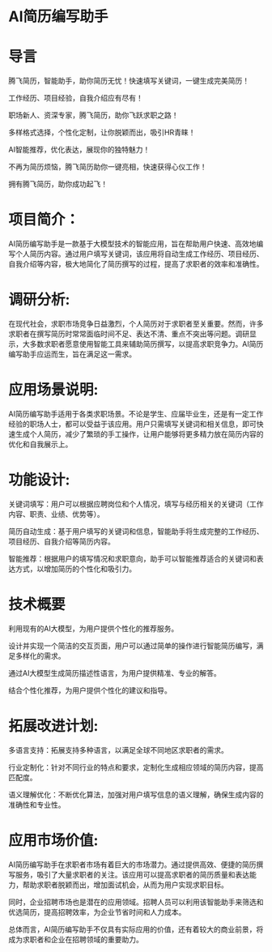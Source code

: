 # AI简历编写助手

# 导言

腾飞简历，智能助手，助你简历无忧！快速填写关键词，一键生成完美简历！

工作经历、项目经验，自我介绍应有尽有！

职场新人、资深专家，腾飞简历，助你飞跃求职之路！

多样格式选择，个性化定制，让你脱颖而出，吸引HR青睐！

AI智能推荐，优化表达，展现你的独特魅力！

不再为简历烦恼，腾飞简历助你一键亮相，快速获得心仪工作！

拥有腾飞简历，助你成功起飞！


# 项目简介：

AI简历编写助手是一款基于大模型技术的智能应用，旨在帮助用户快速、高效地编写个人简历内容。通过用户填写关键词，该应用将自动生成工作经历、项目经历、自我介绍等内容，极大地简化了简历撰写的过程，提高了求职者的效率和准确性。

# 调研分析:

在现代社会，求职市场竞争日益激烈，个人简历对于求职者至关重要。然而，许多求职者在撰写简历时常常面临时间不足、表达不清、重点不突出等问题。调研显示，大多数求职者愿意使用智能工具来辅助简历撰写，以提高求职竞争力。AI简历编写助手应运而生，旨在满足这一需求。

# 应用场景说明:

AI简历编写助手适用于各类求职场景。不论是学生、应届毕业生，还是有一定工作经验的职场人士，都可以受益于该应用。用户只需填写关键词和相关信息，即可快速生成个人简历，减少了繁琐的手工操作，让用户能够将更多精力放在简历内容的优化和自我展示上。

# 功能设计:

关键词填写：用户可以根据应聘岗位和个人情况，填写与经历相关的关键词（工作内容、职责、业绩、优势等）。

简历自动生成：基于用户填写的关键词和信息，智能助手将生成完整的工作经历、项目经历、自我介绍等简历内容。

智能推荐：根据用户的填写情况和求职意向，助手可以智能推荐适合的关键词和表达方式，以增加简历的个性化和吸引力。

# 技术概要

利用现有的AI大模型，为用户提供个性化的推荐服务。

设计并实现一个简洁的交互页面，用户可以通过简单的操作进行智能简历编写，满足多样化的需求。

通过AI大模型生成简历描述性语言，为用户提供精准、专业的解答。

结合个性化推荐，为用户提供个性化的建议和指导。

# 拓展改进计划:

多语言支持：拓展支持多种语言，以满足全球不同地区求职者的需求。

行业定制化：针对不同行业的特点和要求，定制化生成相应领域的简历内容，提高匹配度。

语义理解优化：不断优化算法，加强对用户填写信息的语义理解，确保生成内容的准确性和专业性。


# 应用市场价值:
AI简历编写助手在求职者市场有着巨大的市场潜力。通过提供高效、便捷的简历撰写服务，吸引了大量求职者的关注。该应用可以提高求职者的简历质量和表达能力，帮助求职者脱颖而出，增加面试机会，从而为用户实现求职目标。

同时，企业招聘市场也是潜在的应用领域。招聘人员可以利用该智能助手来筛选和优选简历，提高招聘效率，为企业节省时间和人力成本。

总体而言，AI简历编写助手不仅具有实际应用的价值，还有着较大的商业前景，将成为求职者和企业在招聘领域的重要助力。


